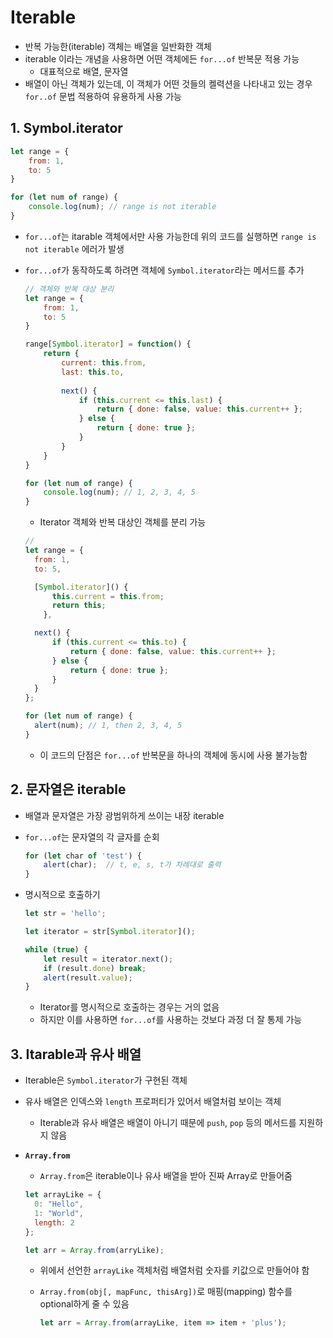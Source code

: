 # Iterable

- 반복 가능한(iterable) 객체는 배열을 일반화한 객체
- iterable 이라는 개념을 사용하면 어떤 객체에든 `for...of`  반복문 적용 가능
  - 대표적으로 배열, 문자열
- 배열이 아닌 객체가 있는데, 이 객체가 어떤 것들의 켈력션을 나타내고 있는 경우 `for..of` 문법 적용하여 유용하게 사용 가능

## 1. Symbol.iterator

```javascript
let range = {
    from: 1,
    to: 5
}

for (let num of range) {
    console.log(num); // range is not iterable
}
```

- `for...of`는 itarable 객체에서만 사용 가능한데 위의 코드를 실행하면 `range is not iterable` 에러가 발생

- `for...of`가 동작하도록 하려면 객체에 `Symbol.iterator`라는 메서드를 추가

  ```javascript
  // 객체와 반복 대상 분리
  let range = {
      from: 1,
      to: 5
  }
  
  range[Symbol.iterator] = function() {
      return {
          current: this.from,
          last: this.to,
          
          next() {
              if (this.current <= this.last) {
                  return { done: false, value: this.current++ };
              } else {
                  return { done: true };
              }
          }
      }
  }
  
  for (let num of range) {
      console.log(num); // 1, 2, 3, 4, 5
  }
  ```

  - Iterator 객체와 반복 대상인 객체를 분리 가능

  ```javascript
  // 
  let range = {
  	from: 1,
  	to: 5,
  
  	[Symbol.iterator]() {
  		this.current = this.from;
  		return this;
      },
  
  	next() {
      	if (this.current <= this.to) {
  		    return { done: false, value: this.current++ };
  	    } else {
      		return { done: true };
  	    }
  	}
  };
  
  for (let num of range) {
  	alert(num); // 1, then 2, 3, 4, 5
  }
  ```

  - 이 코드의 단점은 `for...of` 반복문을 하나의 객체에 동시에 사용 불가능함


## 2. 문자열은 iterable

- 배열과 문자열은 가장 광범위하게 쓰이는 내장 iterable

- `for...of`는 문자열의 각 글자를 순회

  ```javascript
  for (let char of 'test') {
      alert(char);	// t, e, s, t가 차례대로 출력
  }
  ```

- 명시적으로 호출하기

  ```javascript
  let str = 'hello';
  
  let iterator = str[Symbol.iterator]();
  
  while (true) {
      let result = iterator.next();
      if (result.done) break;
      alert(result.value);
  }
  ```

  - Iterator를 명시적으로 호출하는 경우는 거의 없음
  - 하지만 이를 사용하면 `for...of`를 사용하는 것보다 과정 더 잘 통제 가능

## 3. Itarable과 유사 배열

- Iterable은 `Symbol.iterator`가 구현된 객체

- 유사 배열은 인덱스와 `length` 프로퍼티가 있어서 배열처럼 보이는 객체

  - Iterable과 유사 배열은 배열이 아니기 때문에 `push`, `pop` 등의 메서드를 지원하지 않음

- **`Array.from`**

  - `Array.from`은 iterable이나 유사 배열을 받아 진짜 Array로 만들어줌

  ```javascript
  let arrayLike = {
    0: "Hello",
    1: "World",
    length: 2
  };
  
  let arr = Array.from(arryLike);
  ```

  - 위에서 선언한 `arrayLike` 객체처럼 배열처럼 숫자를 키값으로 만들어야 함

  - `Array.from(obj[, mapFunc, thisArg])`로 매핑(mapping) 함수를 optional하게 줄 수 있음

    ```javascript
    let arr = Array.from(arrayLike, item => item + 'plus');
    ```

    

